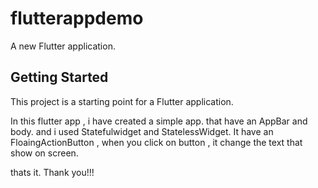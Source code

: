 # flutterappdemo

A new Flutter application.

## Getting Started

This project is a starting point for a Flutter application.

In this flutter app , i have created a simple app. that have an AppBar and body. and i used Statefulwidget and StatelessWidget.
It have an FloaingActionButton , when you click on button , it change the text that show on screen.

thats it.
Thank you!!!
